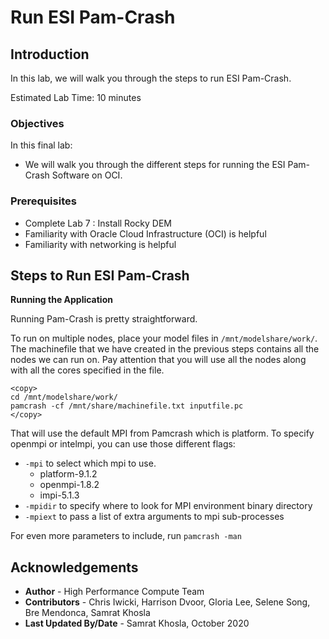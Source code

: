 # Run ESI Pam-Crash

## Introduction
In this lab, we will walk you through the steps to run ESI Pam-Crash.

Estimated Lab Time: 10 minutes

### Objectives

In this final lab:
* We will walk you through the different steps for running the ESI Pam-Crash Software on OCI. 

### Prerequisites

* Complete Lab 7 : Install Rocky DEM
* Familiarity with Oracle Cloud Infrastructure (OCI) is helpful
* Familiarity with networking is helpful

## Steps to Run ESI Pam-Crash

**Running the Application**

Running Pam-Crash is pretty straightforward. 

To run on multiple nodes, place your model files in ```/mnt/modelshare/work/```. The machinefile that we have created in the previous steps contains all the nodes we can run on. Pay attention that you will use all the nodes along with all the cores specified in the file.

```
<copy>
cd /mnt/modelshare/work/
pamcrash -cf /mnt/share/machinefile.txt inputfile.pc
</copy>
```

That will use the default MPI from Pamcrash which is platform. To specify openmpi or intelmpi, you can use those different flags:

* ```-mpi``` to select which mpi to use.
    * platform-9.1.2
    * openmpi-1.8.2
    * impi-5.1.3
* ```-mpidir``` to specify where to look for MPI environment binary directory
* ```-mpiext``` to pass a list of extra arguments to mpi sub-processes

For even more parameters to include, run ```pamcrash -man```



## Acknowledgements
* **Author** - High Performance Compute Team
* **Contributors** -  Chris Iwicki, Harrison Dvoor, Gloria Lee, Selene Song, Bre Mendonca, Samrat Khosla
* **Last Updated By/Date** - Samrat Khosla, October 2020

